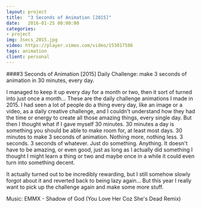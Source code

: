 ```yaml
---
layout: project
title:  "3 Seconds of Animation [2015]"
date:   2016-01-25 00:00:00
categories:
- project
img: 3secs_2015.jpg
video: https://player.vimeo.com/video/153017586
tags: animation
client: personal
---
```

####3 Seconds of Animation [2015]
Daily Challenge: make 3 seconds of animation in 30 minutes, every day.

I managed to keep it up every day for a month or two, then it sort of turned into just once a month...
These are the daily challenge animations I made in 2015.
I had seen a lot of people do a thing every day, like an image or a video, as a daily creative challenge, and I couldn't understand how they had the time or energy to create all those amazing things, every single day.
But then I thought what if I gave myself 30 minutes. 30 minutes a day is something you should be able to make room for, at least most days. 30 minutes to make 3 seconds of animation. Nothing more, nothing less. 3 seconds. 3 seconds of whatever. Just do something. Anything. 
It doesn't have to be amazing, or even good, just as long as I actually did something I thought I might learn a thing or two and maybe once in a while it could even turn into something decent.

It actually turned out to be incredibly rewarding, but I still somehow slowly forgot about it and reverted back to being lazy again...
But this year I really want to pick up the challenge again and make some more stuff.

Music: EMMX - Shadow of God (You Love Her Coz She's Dead Remix)